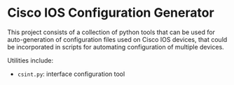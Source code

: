 Cisco IOS Configuration Generator
=================================

This project consists of a collection of python tools that can be used for auto-generation of configuration files used on Cisco IOS devices, that could be incorporated in scripts for automating configuration of multiple devices.

Utilities include:

- `csint.py`: interface configuration tool
